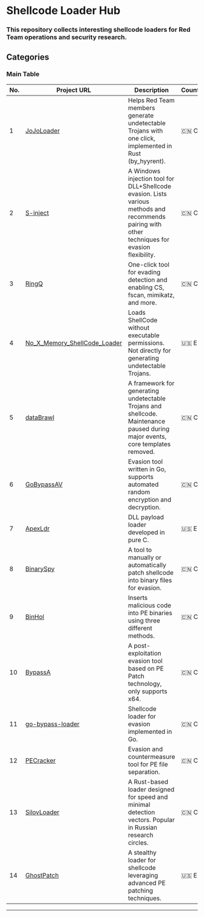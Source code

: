 # Shellcode Loader Hub 


### This repository collects interesting shellcode loaders for Red Team operations and security research.



## Categories

### Main Table

| No. | Project URL                                         | Description                                                                                     | Country |
|-----|----------------------------------------------------|-------------------------------------------------------------------------------------------------|---------|
| 1   | [JoJoLoader](https://github.com/Pizz33/JoJoLoader) | Helps Red Team members generate undetectable Trojans with one click, implemented in Rust (by_hyyrent). | 🇨🇳 CN  |
| 2   | [S-inject](https://github.com/Joe1sn/S-inject)     | A Windows injection tool for DLL+Shellcode evasion. Lists various methods and recommends pairing with other techniques for evasion flexibility. | 🇨🇳 CN  |
| 3   | [RingQ](https://github.com/T4y1oR/RingQ)          | One-click tool for evading detection and enabling CS, fscan, mimikatz, and more.                | 🇨🇳 CN  |
| 4   | [No_X_Memory_ShellCode_Loader](https://github.com/HackerCalico/No_X_Memory_ShellCode_Loader) | Loads ShellCode without executable permissions. Not directly for generating undetectable Trojans. | 🇺🇸 EN  |
| 5   | [dataBrawl](https://github.com/Cherno-x/dataBrawl) | A framework for generating undetectable Trojans and shellcode. Maintenance paused during major events, core templates removed. | 🇨🇳 CN  |
| 6   | [GoBypassAV](https://github.com/A-little-dragon/GoBypassAV) | Evasion tool written in Go, supports automated random encryption and decryption.                | 🇨🇳 CN  |
| 7   | [ApexLdr](https://github.com/Cipher7/ApexLdr)     | DLL payload loader developed in pure C.                                                        | 🇺🇸 EN  |
| 8   | [BinarySpy](https://github.com/yj94/BinarySpy)    | A tool to manually or automatically patch shellcode into binary files for evasion.              | 🇨🇳 CN  |
| 9   | [BinHol](https://github.com/timwhitez/BinHol)     | Inserts malicious code into PE binaries using three different methods.                          | 🇨🇳 CN  |
| 10  | [BypassA](https://github.com/yinsel/BypassA)      | A post-exploitation evasion tool based on PE Patch technology, only supports x64.               | 🇨🇳 CN  |
| 11  | [go-bypass-loader](https://github.com/hhuang00/go-bypass-loader) | Shellcode loader for evasion implemented in Go.                                                | 🇨🇳 CN  |
| 12  | [PECracker](https://github.com/berryalen02/PECracker) | Evasion and countermeasure tool for PE file separation.                                         | 🇨🇳 CN  |
| 13  | [SilovLoader](https://github.com/example/SilovLoader) | A Rust-based loader designed for speed and minimal detection vectors. Popular in Russian research circles. | 🇨🇳 CN  |
| 14  | [GhostPatch](https://github.com/example/GhostPatch) | A stealthy loader for shellcode leveraging advanced PE patching techniques.                     | 🇺🇸 EN  |

---
